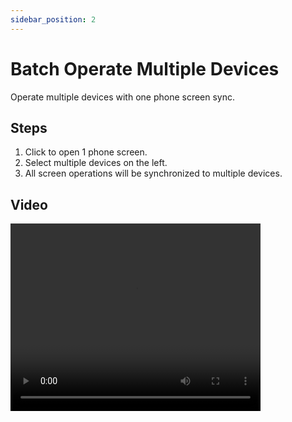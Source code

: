 ```yaml
---
sidebar_position: 2
---
```

# Batch Operate Multiple Devices

Operate multiple devices with one phone screen sync.

## Steps

1. Click to open 1 phone screen.
2. Select multiple devices on the left.
3. All screen operations will be synchronized to multiple devices.

## Video

<video src="https://r2.tikmatrix.com/batch_operate.mp4" controls width="400" height="300"></video>
